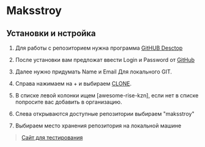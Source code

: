 # Maksstroy
## Установки и нстройка
1) Для работы с репозиторием нужна программа [GitHUB Desctop](https://desktop.github.com/)

2) После установки вам предложат ввести Login и Password от [GitHub](https://github.com/)

3) Далее нужно придумать Name и Email Для локального GIT.

4) Справа нажимаем на + и выбираем [CLONE](#clone).

5) В списке левой колонки ищем [awesome-rise-kzn], если нет в списке попросите вас добавить в организацию.

6) Слева открываются доступные репозитории выбираем "maksstroy"

7) Выбираем место хранения репозитория на локальной машине

> [Cайт для тестирования](http://2673376.ru/ )